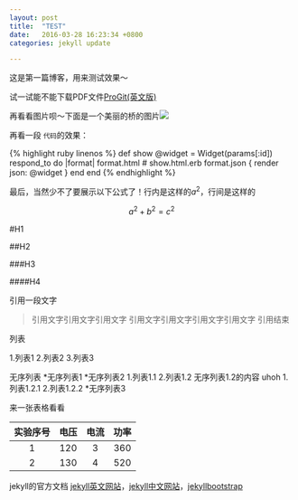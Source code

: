 ```yaml
---
layout: post
title:  "TEST"
date:   2016-03-28 16:23:34 +0800
categories: jekyll update

---
```


这是第一篇博客，用来测试效果～

试一试能不能下载PDF文件[ProGit(英文版)]({{site.url}}/downloads/progit.en.pdf)

再看看图片呗～下面是一个美丽的桥的图片![]({{site.url}}/downloads/桥.jpg)

再看一段 `代码`的效果：

{% highlight ruby linenos %}
def show
  @widget = Widget(params[:id])
  respond_to do |format|
    format.html # show.html.erb
    format.json { render json: @widget }
  end
end
{% endhighlight %}

最后，当然少不了要展示以下公式了！行内是这样的$a^2$，行间是这样的

$$a^2+b^2 = c^2$$

#H1

##H2

###H3

####H4



引用一段文字
>引用文字引用文字引用文字
 引用文字引用文字引用文字引用文字
引用结束

列表

1.列表1
2.列表2
3.列表3

无序列表
*无序列表1
*无序列表2
	1.列表1.1
	2.列表1.2
		无序列表1.2的内容
		uhoh
		1.列表1.2.1
		2.列表1.2.2
*无序列表3

来一张表格看看

|实验序号|电压|电流|功率|
|:-----:|:--:|:--:|:--:|
|1|120|3|360|
|2|130|4|520|


jekyll的官方文档
[jekyll英文网站]，[jekyll中文网站]，[jekyllbootstrap]

[jekyll英文网站]:http://jekyllrb.com
[jekyll中文网站]:http://jekyllcn.com
[jekyllbootstrap]:http://jekyllbootstrap.com
